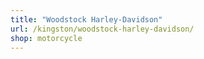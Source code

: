 ```yaml
---
title: "Woodstock Harley-Davidson"
url: /kingston/woodstock-harley-davidson/
shop: motorcycle
---
```

